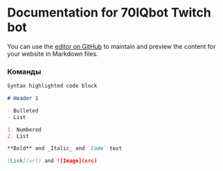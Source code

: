 # Documentation for 70IQbot Twitch bot

You can use the [editor on GitHub](https://github.com/just4ius/70IQbot_docs/edit/main/docs/index.md) to maintain and preview the content for your website in Markdown files.

### Команды

```markdown
Syntax highlighted code block

# Header 1

- Bulleted
- List

1. Numbered
2. List

**Bold** and _Italic_ and `Code` text

[Link](url) and ![Image](src)
```
